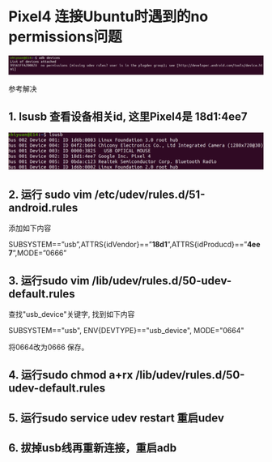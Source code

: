 # Pixel4 连接Ubuntu时遇到的no permissions问题

![](.\adb_devices_no_permissions.png)

参考[](https://blog.csdn.net/cgx090902/article/details/73863481)解决

## 1. lsusb 查看设备相关id, 这里Pixel4是 18d1:4ee7

![](.\adb_devices_lsusb.png)

## 2. 运行 sudo vim /etc/udev/rules.d/51-android.rules

添加如下内容 

SUBSYSTEM==”usb”,ATTRS{idVendor}==”**18d1**”,ATTRS{idProducd}==”**4ee7**”,MODE=”0666”

## 3. 运行sudo vim /lib/udev/rules.d/50-udev-default.rules

查找"usb_device"关键字, 找到如下内容

SUBSYSTEM=="usb", ENV{DEVTYPE}=="usb_device", MODE="0664"

将0664改为0666 保存。

## 4. 运行sudo chmod a+rx /lib/udev/rules.d/50-udev-default.rules

## 5. 运行sudo service udev restart 重启udev

## 6. 拔掉usb线再重新连接，重启adb
